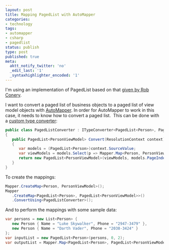 ```yaml
---
layout: post
title: Mapping PagedList with AutoMapper
categories:
- technology
tags:
- automapper
- csharp
- pagedlist
status: publish
type: post
published: true
meta:
  aktt_notify_twitter: 'no'
  _edit_last: '1'
  _syntaxhighlighter_encoded: '1'
---
```

I'm using an implementation of PagedList based on that <a href="http://wekeroad.com/2007/12/10/aspnet-mvc-pagedlistt/" target="_blank">given by Rob Conery</a>.

I want to convert a paged list of business objects to a paged list of view model objects with <a href="http://automapper.org/" target="_blank">AutoMapper</a>. In order for AutoMapper to work in this case, it needs to know how to convert a paged list.  This can be done with a <a href="https://github.com/AutoMapper/AutoMapper/wiki/Custom-type-converters" target="_blank">custom type converter</a>:

``` csharp
public class PagedListConverter : ITypeConverter<PagedList<Person>, PagedList<PersonViewModel>>
{
   public PagedList<PersonViewModel> Convert(ResolutionContext context)
   {
      var models = (PagedList<Person>)context.SourceValue;
      var viewModels = models.Select(p => Mapper.Map<Person, PersonViewModel>(p)).ToList();
      return new PagedList<PersonViewModel>(viewModels, models.PageIndex, models.PageSize);
   }
}
```

To create the mappings:

``` csharp
Mapper.CreateMap<Person, PersonViewModel>();
Mapper
   .CreateMap<PagedList<Person>, PagedList<PersonViewModel>>()
   .ConvertUsing<PagedListConverter>();
```

And to perform the mappings with some sample data:

``` csharp
var persons = new List<Person> {
   new Person { Name = "Luke Skywalker", Phone = "2947-3479" },
   new Person { Name = "Darth Vader", Phone = "2038-3424" }
};
var inputList = new PagedList<Person>(persons, 0, 2);
var outputList = Mapper.Map<PagedList<Person>, PagedList<PersonViewModel>>(inputList);
```
